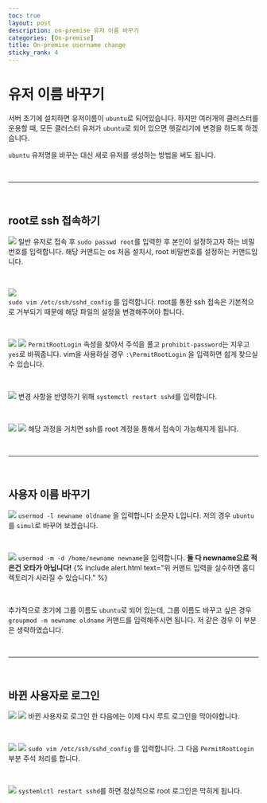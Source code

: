 ```yaml
---
toc: true
layout: post
description: on-premise 유저 이름 바꾸기
categories: [On-premise]
title: On-premise username change
sticky_rank: 4
---
```


# 유저 이름 바꾸기

서버 초기에 설치하면 유저이름이 `ubuntu`로 되어있습니다. 하지만 여러개의 클러스터를 운용할 때, 모든 클러스터 유저가 `ubuntu`로 되어 있으면 헷갈리기에 변경을 하도록 하겠습니다.

`ubuntu` 유저명을 바꾸는 대신 새로 유저를 생성하는 방법을 써도 됩니다.

<br/>

------

<br/>

## root로 ssh 접속하기
  ![]({{site.baseurl}}/images/2022-05-10-on-premise-change-username/change1.JPG)
  일반 유저로 접속 후 `sudo passwd root`를 입력한 후 본인이 설정하고자 하는 비밀번호를 입력합니다. 해당 커맨드는 os 처음 설치시, root 비밀번호를 설정하는 커맨드입니다.

  <br/>

  ![]({{site.baseurl}}/images/2022-05-10-on-premise-change-username/change2.JPG)  
  `sudo vim /etc/ssh/sshd_config` 를 입력합니다. root를 통한 ssh 접속은 기본적으로 거부되기 때문에 해당 파일의 설정을 변경해주어야 합니다.

  <br/>

  ![]({{site.baseurl}}/images/2022-05-10-on-premise-change-username/change3.JPG)
  ![]({{site.baseurl}}/images/2022-05-10-on-premise-change-username/change4.JPG)
  `PermitRootLogin` 속성을 찾아서 주석을 풀고 `prohibit-password`는 지우고 `yes`로 바꿔줍니다.
  vim을 사용하실 경우 `:\PermitRootLogin` 을 입력하면 쉽게 찾으실 수 있습니다.

  <br/>

  ![]({{site.baseurl}}/images/2022-05-10-on-premise-change-username/change5.JPG)
  변경 사항을 반영하기 위해 `systemctl restart sshd`를 입력합니다.

  <br/>

  ![]({{site.baseurl}}/images/2022-05-10-on-premise-change-username/change6.JPG)
  ![]({{site.baseurl}}/images/2022-05-10-on-premise-change-username/change7.JPG)
  해당 과정을 거치면 ssh를 root 계정을 통해서 접속이 가능해지게 됩니다.

<br/>

----

<br/>

## 사용자 이름 바꾸기

  ![]({{site.baseurl}}/images/2022-05-10-on-premise-change-username/change8.JPG)
  `usermod -l newname oldname` 을 입력합니다 소문자 L입니다. 저의 경우 `ubuntu`를 `simul`로 바꾸어 보겠습니다.

  <br/>

  ![]({{site.baseurl}}/images/2022-05-10-on-premise-change-username/change9.JPG)
  `usermod -m -d /home/newname newname`을 입력합니다. __둘 다 newname으로 적은건 오타가 아닙니다!__
  {% include alert.html text="위 커맨드 입력을 실수하면 홈디렉토리가 사라질 수 있습니다." %}

  <br/>

  추가적으로 초기에 그룹 이름도 `ubuntu`로 되어 있는데, 그룹 이름도 바꾸고 싶은 경우 `groupmod -m newname oldname` 커맨드를 입력해주시면 됩니다. 저 같은 경우 이 부분은 생략하였습니다.

<br/>

-----------

<br/>

## 바뀐 사용자로 로그인
  
  ![]({{site.baseurl}}/images/2022-05-10-on-premise-change-username/change10.JPG)
  ![]({{site.baseurl}}/images/2022-05-10-on-premise-change-username/change11.JPG)
  바뀐 사용자로 로그인 한 다음에는 이제 다시 루트 로그인을 막아야합니다.

  <br/>

  ![]({{site.baseurl}}/images/2022-05-10-on-premise-change-username/change12.JPG)
  ![]({{site.baseurl}}/images/2022-05-10-on-premise-change-username/change13.JPG)
  `sudo vim /etc/ssh/sshd_config` 를 입력합니다. 그 다음 `PermitRootLogin` 부분 주석 처리를 합니다.

  <br/>

  ![]({{site.baseurl}}/images/2022-05-10-on-premise-change-username/change14.JPG)
  `systemlctl restart sshd`를 하면 정상적으로 root 로그인은 막히게 됩니다.

